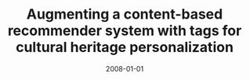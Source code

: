 ---
title: "Augmenting a content-based recommender system with tags for cultural heritage personalization"
collection: publications
category: manuscripts
permalink: /publication/2008-01-01-Augmenting-a-content-based-recommender-system-with-tags-for-cultural-heritage-personalization
date: 2008-01-01
venue: 'Personalized Access to Cultural Heritage (PATCH&apos;08), Hannover, Germany, 29 Jul.–1 Aug. 2008'
citation: ' Pierpaolo Basile,  Fabio Calefato,  Marco Gemmis,  Pasquale Lops,  Giovanni Semeraro,  Massimo Bux,  Cataldo Musto,  Fedelucio Narducci,   others, &quot;Augmenting a content-based recommender system with tags for cultural heritage personalization.&quot; <i>Personalized Access to Cultural Heritage (PATCH&apos;08), Hannover, Germany, 29 Jul.–1 Aug. 2008</i>, 2008.'
---
